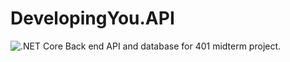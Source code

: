 # DevelopingYou.API
![.NET Core](https://github.com/Team-FIR3/DevelopingYou.API/workflows/.NET%20Core/badge.svg)
Back end API and database for 401 midterm project.
